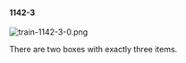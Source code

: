 #### 1142-3
![train-1142-3-0.png](https://github.com/lil-lab/nlvr/raw/master/nlvr/train/images/12/train-1142-3-0.png "train-1142-3-0.png")

There are two boxes with exactly three items.